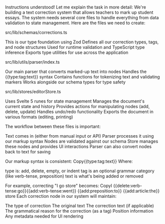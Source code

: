 Instructions understood! Let me explain the task in more detail:
We're building a text correction system that allows teachers to mark up student essays. The system needs several core files to handle everything from data validation to state management. Here are the files we need to create:

src/lib/schemas/corrections.ts

This is our type foundation using Zod
Defines all our correction types, tags, and node structures
Used for runtime validation and TypeScript type inference
Exports type utilities for use across the application


src/lib/utils/parser/index.ts

Our main parser that converts marked-up text into nodes
Handles the {{type:tag:text}} syntax
Contains functions for tokenizing text and validating markers
Works alongside our schema types for type safety


src/lib/stores/editorStore.ts

Uses Svelte 5 runes for state management
Manages the document's current state and history
Provides actions for manipulating nodes (add, delete, update)
Handles undo/redo functionality
Exports the document in various formats (editing, printing)



The workflow between these files is important:

Text comes in (either from manual input or API)
Parser processes it using our markup syntax
Nodes are validated against our schema
Store manages these nodes and provides UI interactions
Parser can also convert nodes back to text for saving

Our markup syntax is consistent:
Copy{{type:tag:text}}
Where:

type is: add, delete, empty, or indent
tag is an optional grammar category (like verb-tense, preposition)
text is what's being added or removed

For example, correcting "I go store" becomes:
CopyI {{delete:verb-tense:go}}{{add:verb-tense:went}} {{add:preposition:to}} {{add:article:the}} store
Each correction node in our system will maintain:

The type of correction
The original text
The correction text (if applicable)
The grammatical reason for the correction (as a tag)
Position information
Any metadata needed for UI rendering